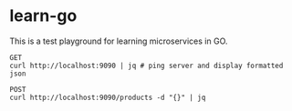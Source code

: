 # learn-go

This is a test playground for learning microservices in GO.

```shell
GET
curl http://localhost:9090 | jq # ping server and display formatted json

POST
curl http://localhost:9090/products -d "{}" | jq
```
